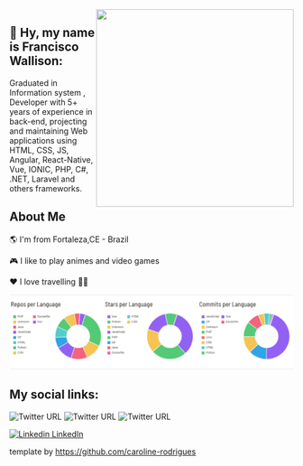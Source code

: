 <img align="right" width="350" height="350" src="https://images-wixmp-ed30a86b8c4ca887773594c2.wixmp.com/f/8e63cca8-854d-4d97-89b0-cf5adff80b57/dc4nfaw-83f92bd4-f998-48c8-b20e-94d48d46a0c0.gif?token=eyJ0eXAiOiJKV1QiLCJhbGciOiJIUzI1NiJ9.eyJzdWIiOiJ1cm46YXBwOiIsImlzcyI6InVybjphcHA6Iiwib2JqIjpbW3sicGF0aCI6IlwvZlwvOGU2M2NjYTgtODU0ZC00ZDk3LTg5YjAtY2Y1YWRmZjgwYjU3XC9kYzRuZmF3LTgzZjkyYmQ0LWY5OTgtNDhjOC1iMjBlLTk0ZDQ4ZDQ2YTBjMC5naWYifV1dLCJhdWQiOlsidXJuOnNlcnZpY2U6ZmlsZS5kb3dubG9hZCJdfQ.61Mxus0VpuVGYLcn4ns2PgrgkJbpnmMn8cgyz91bOa8">


## 👋  Hy, my name is Francisco Wallison:  

Graduated in Information system
, Developer with 5+ years of experience in back-end, projecting and maintaining Web applications using HTML, CSS, JS, Angular, React-Native, Vue, IONIC, PHP, C#, .NET, Laravel and others frameworks.


## About Me

🌎 I'm from Fortaleza,CE - Brazil

🎮 I like to play animes and video games

❤️ I love travelling 🛫🛬

![profile-summary-for-github](https://github.com/FranciscoWallison/FranciscoWallison/blob/master/Sem%20t%C3%ADtulo.png)


## My social links:

![Twitter URL](https://img.shields.io/twitter/url?color=%2300FFFF&label=linkedin&logo=linkedin&style=for-the-badge&url=https://www.linkedin.com/in/wallison-francisco/)
![Twitter URL](https://img.shields.io/twitter/url?color=%231E90FF&label=Twitter&logo=twitter&style=for-the-badge&url=https://twitter.com/chicowall)
![Twitter URL](https://img.shields.io/twitter/url?color=%23FF1493&label=instagram&logo=instagram&style=for-the-badge&url=https://www.instagram.com/w.allison.sousa/) 


[![Linkedin](https://i.stack.imgur.com/gVE0j.png) LinkedIn](https://www.linkedin.com/)

template by https://github.com/caroline-rodrigues


